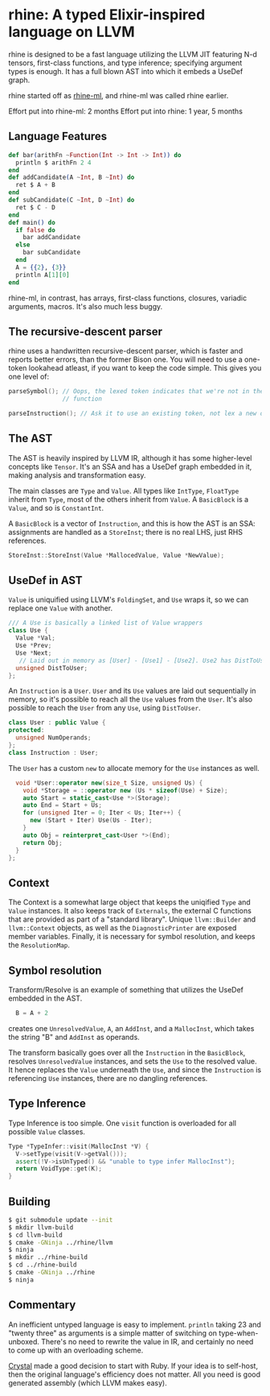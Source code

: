 # rhine: A typed Elixir-inspired language on LLVM

rhine is designed to be a fast language utilizing the LLVM JIT featuring N-d
tensors, first-class functions, and type inference; specifying argument
types is enough. It has a full blown AST into which it embeds a UseDef graph.

rhine started off as [rhine-ml](https://github.com/artagnon/rhine-ml), and
rhine-ml was called rhine earlier.

Effort put into rhine-ml: 2 months
Effort put into rhine: 1 year, 5 months

## Language Features

```elixir
def bar(arithFn ~Function(Int -> Int -> Int)) do
  println $ arithFn 2 4
end
def addCandidate(A ~Int, B ~Int) do
  ret $ A + B
end
def subCandidate(C ~Int, D ~Int) do
  ret $ C - D
end
def main() do
  if false do
    bar addCandidate
  else
    bar subCandidate
  end
  A = {{2}, {3}}
  println A[1][0]
end
```

rhine-ml, in contrast, has arrays, first-class functions, closures, variadic
arguments, macros. It's also much less buggy.

## The recursive-descent parser

rhine uses a handwritten recursive-descent parser, which is faster and reports
better errors, than the former Bison one. You will need to use a one-token
lookahead atleast, if you want to keep the code simple. This gives you one level
of:

```cpp
parseSymbol(); // Oops, the lexed token indicates that we're not in the right
               // function

parseInstruction(); // Ask it to use an existing token, not lex a new one
```

## The AST

The AST is heavily inspired by LLVM IR, although it has some higher-level
concepts like `Tensor`. It's an SSA and has a UseDef graph embedded in it,
making analysis and transformation easy.

The main classes are `Type` and `Value`. All types like `IntType`, `FloatType`
inherit from `Type`, most of the others inherit from `Value`. A `BasicBlock` is
a `Value`, and so is `ConstantInt`.

A `BasicBlock` is a vector of `Instruction`, and this is how the AST is an SSA:
assignments are handled as a `StoreInst`; there is no real LHS, just RHS
references.

```cpp
StoreInst::StoreInst(Value *MallocedValue, Value *NewValue);
```

## UseDef in AST

`Value` is uniquified using LLVM's `FoldingSet`, and `Use` wraps it, so we can
replace one `Value` with another.

```cpp
/// A Use is basically a linked list of Value wrappers
class Use {
  Value *Val;
  Use *Prev;
  Use *Next;
   // Laid out in memory as [User] - [Use1] - [Use2]. Use2 has DistToUser 2
  unsigned DistToUser;
};
```

An `Instruction` is a `User`. `User` and its `Use` values are laid out
sequentially in memory, so it's possible to reach all the `Use` values from the
`User`. It's also possible to reach the `User` from any `Use`, using
`DistToUser`.

```cpp
class User : public Value {
protected:
  unsigned NumOperands;
};
class Instruction : User;
```

The `User` has a custom `new` to allocate memory for the `Use` instances
as well.

```cpp
  void *User::operator new(size_t Size, unsigned Us) {
    void *Storage = ::operator new (Us * sizeof(Use) + Size);
    auto Start = static_cast<Use *>(Storage);
    auto End = Start + Us;
    for (unsigned Iter = 0; Iter < Us; Iter++) {
      new (Start + Iter) Use(Us - Iter);
    }
    auto Obj = reinterpret_cast<User *>(End);
    return Obj;
  }
};
```

## Context

The Context is a somewhat large object that keeps the uniqified `Type` and
`Value` instances. It also keeps track of `Externals`, the external C functions
that are provided as part of a "standard library". Unique `llvm::Builder` and
`llvm::Context` objects, as well as the `DiagnosticPrinter` are exposed member
variables. Finally, it is necessary for symbol resolution, and keeps the
`ResolutionMap`.

## Symbol resolution

Transform/Resolve is an example of something that utilizes the UseDef embedded
in the AST.

```elixir
  B = A + 2
```

creates one `UnresolvedValue`, `A`, an `AddInst`, and a `MallocInst`,
which takes the string "B" and `AddInst` as operands.

The transform basically goes over all the `Instruction` in the `BasicBlock`,
resolves `UnresolvedValue` instances, and sets the `Use` to the resolved value.
It hence replaces the `Value` underneath the `Use`, and since the `Instruction`
is referencing `Use` instances, there are no dangling references.

## Type Inference

Type Inference is too simple. One `visit` function is overloaded for all
possible `Value` classes.

```cpp
Type *TypeInfer::visit(MallocInst *V) {
  V->setType(visit(V->getVal()));
  assert(!V->isUnTyped() && "unable to type infer MallocInst");
  return VoidType::get(K);
}
```

## Building

```sh
$ git submodule update --init
$ mkdir llvm-build
$ cd llvm-build
$ cmake -GNinja ../rhine/llvm
$ ninja
$ mkdir ../rhine-build
$ cd ../rhine-build
$ cmake -GNinja ../rhine
$ ninja
```

## Commentary

An inefficient untyped language is easy to implement. `println` taking 23 and
"twenty three" as arguments is a simple matter of switching on
type-when-unboxed. There's no need to rewrite the value in IR, and certainly no
need to come up with an overloading scheme.

[Crystal](http://crystal-lang.org/) made a good decision to start with Ruby. If
your idea is to self-host, then the original language's efficiency does not
matter. All you need is good generated assembly (which LLVM makes easy).
